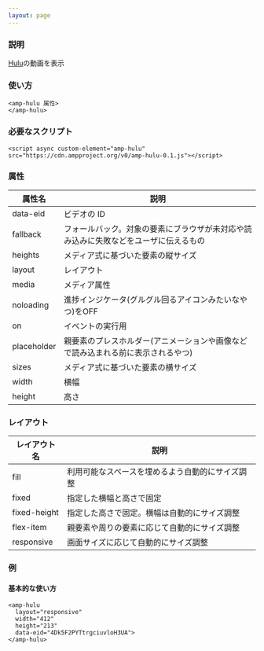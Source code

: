 ```yaml
---
layout: page
---
```


### 説明

[Hulu](https://www.hulu.com/)の動画を表示

### 使い方

    <amp-hulu 属性>
    </amp-hulu>

### 必要なスクリプト

    <script async custom-element="amp-hulu" src="https://cdn.ampproject.org/v0/amp-hulu-0.1.js"></script>

### 属性

| 属性名      | 説明                                                   |
|-------------|--------------------------------------------------------|
| data-eid    | ビデオの ID                                                |
| fallback    | フォールバック。対象の要素にブラウザが未対応や読み込みに失敗などをユーザに伝えるもの |
| heights     | メディア式に基づいた要素の縦サイズ                                 |
| layout      | レイアウト                                                  |
| media       | メディア属性                                               |
| noloading   | 進捗インジケータ(グルグル回るアイコンみたいなやつ)をOFF                      |
| on          | イベントの実行用                                            |
| placeholder | 親要素のプレスホルダー(アニメーションや画像などで読み込まれる前に表示されるやつ)    |
| sizes       | メディア式に基づいた要素の横サイズ                                 |
| width       | 横幅                                                   |
| height      | 高さ                                                    |

### レイアウト

| レイアウト名      | 説明                               |
|--------------|----------------------------------|
| fill         | 利用可能なスペースを埋めるよう自動的にサイズ調整 |
| fixed        | 指定した横幅と高さで固定                |
| fixed-height | 指定した高さで固定。横幅は自動的にサイズ調整 |
| flex-item    | 親要素や周りの要素に応じて自動的にサイズ調整 |
| responsive   | 画面サイズに応じて自動的にサイズ調整         |

### 例

#### 基本的な使い方

    <amp-hulu
      layout="responsive"
      width="412"
      height="213"
      data-eid="4Dk5F2PYTtrgciuvloH3UA">
    </amp-hulu>
